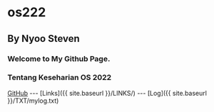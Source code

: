 # os222
## By Nyoo Steven
### Welcome to My Github Page. 
### Tentang Keseharian OS 2022

[GitHub](https://github.com/nyoosteven/os222/) --- [Links]({{ site.baseurl }}/LINKS/) --- [Log]({{ site.baseurl }}/TXT/mylog.txt)	
